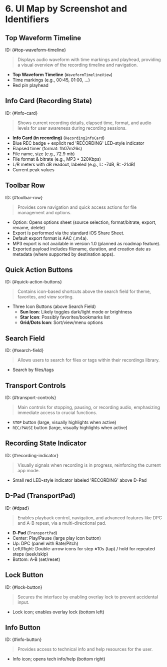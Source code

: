 # 6. UI Map by Screenshot and Identifiers

## Top Waveform Timeline

ID: {#top-waveform-timeline}
> Displays audio waveform with time markings and playhead, providing a visual overview of the recording timeline and navigation.

- **Top Waveform Timeline** (`WaveformTimelineView`)
- Time markings (e.g., 00:45, 01:00, …)
- Red pin playhead

## Info Card (Recording State)

ID: {#info-card}
> Shows current recording details, elapsed time, format, and audio levels for user awareness during recording sessions.

- **Info Card (in recording)** (`RecordingInfoCard`)
- Blue REC badge + explicit red 'RECORDING' LED-style indicator
- Elapsed timer (format: 1h07m26s)
- File name, size (e.g., 72.9 mb)
- File format & bitrate (e.g., MP3 • 320Kbps)
- L/R meters with dB readout, labeled (e.g., L: -7dB, R: -21dB)
- Current peak values

## Toolbar Row

ID: {#toolbar-row}
> Provides core navigation and quick access actions for file management and options.

- Option: Opens options sheet (source selection, format/bitrate, export, rename, delete)
- Export is performed via the standard iOS Share Sheet.
- Default export format is AAC (.m4a).
- MP3 export is not available in version 1.0 (planned as roadmap feature).
- Exported payload includes filename, duration, and creation date as metadata (where supported by destination apps).

## Quick Action Buttons

ID: {#quick-action-buttons}
> Contains icon-based shortcuts above the search field for theme, favorites, and view sorting.

- Three Icon Buttons (above Search Field)
  - **Sun Icon**: Likely toggles dark/light mode or brightness
  - **Star Icon**: Possibly favorites/bookmarks list
  - **Grid/Dots Icon**: Sort/view/menu options

## Search Field

ID: {#search-field}
> Allows users to search for files or tags within their recordings library.

- Search by files/tags

## Transport Controls

ID: {#transport-controls}
> Main controls for stopping, pausing, or recording audio, emphasizing immediate access to crucial functions.

- `STOP` button (large, visually highlights when active)
- `REC/PAUSE` button (large, visually highlights when active)

## Recording State Indicator

ID: {#recording-indicator}
> Visually signals when recording is in progress, reinforcing the current app mode.

- Small red LED-style indicator labeled 'RECORDING' above D-Pad

## D-Pad (TransportPad)

ID: {#dpad}
> Enables playback control, navigation, and advanced features like DPC and A-B repeat, via a multi-directional pad.

- **D‑Pad** (`TransportPad`)
- Center: Play/Pause (large play icon button)
- Up: DPC (panel with Rate/Pitch)
- Left/Right: Double-arrow icons for step ±10s (tap) / hold for repeated steps (seek/skip)
- Bottom: A‑B (set/reset)

## Lock Button

ID: {#lock-button}
> Secures the interface by enabling overlay lock to prevent accidental input.

- Lock icon; enables overlay lock (bottom left)

## Info Button

ID: {#info-button}
> Provides access to technical info and help resources for the user.

- Info icon; opens tech info/help (bottom right)
